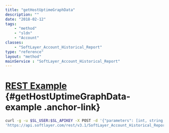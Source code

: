 ```yaml
---
title: "getHostUptimeGraphData"
description: ""
date: "2018-02-12"
tags:
    - "method"
    - "sldn"
    - "Account"
classes:
    - "SoftLayer_Account_Historical_Report"
type: "reference"
layout: "method"
mainService : "SoftLayer_Account_Historical_Report"
---
```


# [REST Example](#getHostUptimeGraphData-example) <a href="/article/rest/"><i class="fas fa-question"></i></a> {#getHostUptimeGraphData-example .anchor-link} 
```bash
curl -g -u $SL_USER:$SL_APIKEY -X POST -d '{"parameters": [int, string, string]}' \
'https://api.softlayer.com/rest/v3.1/SoftLayer_Account_Historical_Report/getHostUptimeGraphData'
```
